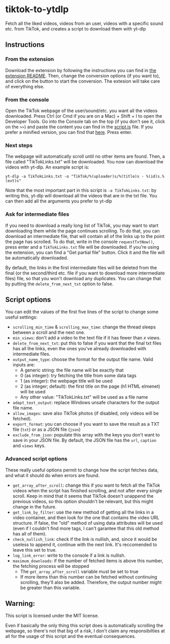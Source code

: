 # tiktok-to-ytdlp

Fetch all the liked videos, videos from an user, videos with a specific sound
etc. from TikTok, and creates a script to download them with yt-dlp

## Instructions

### From the extension

Download the extension by following the instructions you can find in
[the extension README](./extension/README.md). Then, change the conversion
options (if you want to), and click on the button to start the conversion. The
extesion will take care of everything else.

### From the console

Open the TikTok webpage of the user/sound/etc. you want all the videos
downloaded. Press Ctrl (or Cmd if you are on a Mac) + Shift + I to open the
Developer Tools. Go into the Console tab on the top (if you don't see it, click
on the `>>`) and paste the content you can find in the
[script.js](https://raw.githubusercontent.com/Dinoosauro/tiktok-to-ytdlp/main/script.js)
file. If you prefer a minified version, you can find that
[here](https://raw.githubusercontent.com/Dinoosauro/tiktok-to-ytdlp/main/script.min.js).
Press enter.

### Next steps

The webpage will automatically scroll until no other items are found. Then, a
file called "TikTokLinks.txt" will be downloaded. You now can download the
videos with yt-dlp. An example script is:

`yt-dlp -a TikTokLinks.txt -o "TikTok/%(uploader)s/%(title)s - %(id)s.%(ext)s"`

Note that the most important part in this script is `-a TikTokLinks.txt`: by
writing this, yt-dlp will download all the videos that are in the txt file. You
can then add all the arguments you prefer to yt-dlp

### Ask for intermediate files

If you need to download a really long list of TikTok, you may want to start
downloading them while the page continues scrolling. To do that, you can
download an intermediate file, that will contain all of the links up to the
point the page has scrolled. To do that, write in the console `requestTxtNow()`,
press enter and a `TikTokLinks.txt` file will be downloaded. If you're using the
extension, you can find a "Get partial file" button. Click it and the file will
be automatically downloaded.

By default, the links in the first intermediate files will be deleted from the
final (or the second/third etc. file if you want to download more intermediate
files) file, so that you won't download any duplicates. You can change that by
putting the `delete_from_next_txt` option to false.

## Script options

You can edit the values of the first five lines of the script to change some
useful settings:

- `scrolling_min_time` & `scrolling_max_time`: change the thread sleeps between
  a scroll and the next one.
- `min_views`: don't add a video to the text file if it has fewer than _x_
  views.
- `delete_from_next_txt`: put this to false if you want that the final txt files
  has all the links, even the ones you've already downloaded with intermediate
  files.
- `output_name_type`: choose the format for the output file name. Valid inputs
  are:
  - A generic string: the file name will be exactly that
  - 0 (as integer): try fetching the title from some data tags
  - 1 (as integer): the webpage title will be used
  - 2 (as integer; default): the first title on the page (h1 HTML elmenet) will
    be used
  - Any other value: "TikTokLinks.txt" will be used as a file name
- `adapt_text_output`: replace Windows unsafe characters for the output file
  name.
- `allow_images`: save also TikTok photos (if disabled, only videos will be
  fetched).
- `export_format`: you can choose if you want to save the result as a TXT file
  (`txt`) or as a JSON file (`json`)
- `exclude_from_json`: populate this array with the keys you don't want to save
  in your JSON file. By default, the JSON file has the `url`, `caption` and
  `views` keys.

### Advanced script options

These really useful options permit to change how the script fetches data, and
what it should do when errors are found.

- `get_array_after_scroll`: change this if you want to fetch all the TikTok
  videos when the script has finished scrolling, and not after every single
  scroll. Keep in mind that it seems that TikTok doesn't unappend the previous
  videos, so this option shouldn't be relevant, but this might change in the
  future.
- `get_link_by_filter`: use the new method of getting all the links in a video
  container, and then look for the one that contains the video URL structure. If
  false, the "old" method of using data attributes will be used (even if I
  couldn't find more tags, I can't garantee that this old method has all of
  them).
- `check_nullish_link`: check if the link is nullish, and, since it would be
  useless to append it, continue with the next link. It's reccomended to leave
  this set to true.
- `log_link_error`: write to the console if a link is nullish.
- `maximum_downloads`: if the number of fetched items is above this number, the
  fetching process will be stopped
  - The `get_array_after_scroll` variable must be set to true
  - If more items than this number can be fetched without continuing scrolling,
    they'll also be added. Therefore, the output number might be greater than
    this variable.

## Warning:

This script is licensed under the MIT license.

Even if basically the only thing this script does is automatically scrolling the
webpage, so there's not that big of a risk, I don't claim any responsibilties at
all for the usage of this script and the eventual consequences.
